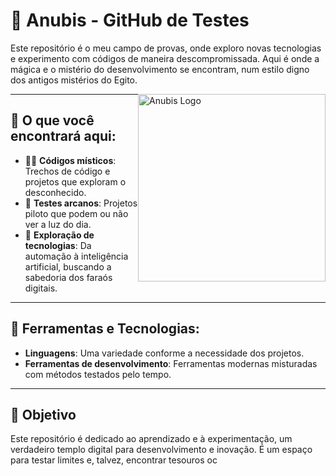 # 🏺 Anubis - GitHub de Testes

Este repositório é o meu campo de provas, onde exploro novas tecnologias e experimento com códigos de maneira descompromissada. Aqui é onde a mágica e o mistério do desenvolvimento se encontram, num estilo digno dos antigos mistérios do Egito.


<img src="![png git anubis](https://github.com/user-attachments/assets/0708f9c5-ca8c-469e-9655-2e0a04d92cf5)" 
     style="min-width: 300px; max-width: 300px; width: 300px; float: right;" 
     alt="Anubis Logo">


---

## 🌟 O que você encontrará aqui:

- 🧙‍♂️ **Códigos místicos**: Trechos de código e projetos que exploram o desconhecido.
- 📜 **Testes arcanos**: Projetos piloto que podem ou não ver a luz do dia.
- 🔮 **Exploração de tecnologias**: Da automação à inteligência artificial, buscando a sabedoria dos faraós digitais.

---

## 🔧 Ferramentas e Tecnologias:
- **Linguagens**: Uma variedade conforme a necessidade dos projetos.
- **Ferramentas de desenvolvimento**: Ferramentas modernas misturadas com métodos testados pelo tempo.

---

## 🎯 Objetivo
Este repositório é dedicado ao aprendizado e à experimentação, um verdadeiro templo digital para desenvolvimento e inovação. É um espaço para testar limites e, talvez, encontrar tesouros oc
